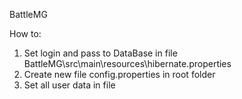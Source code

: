 BattleMG

How to:
1. Set login and pass to DataBase in file BattleMG\src\main\resources\hibernate.properties
2. Create new file config.properties in root folder
3. Set all user data in file  